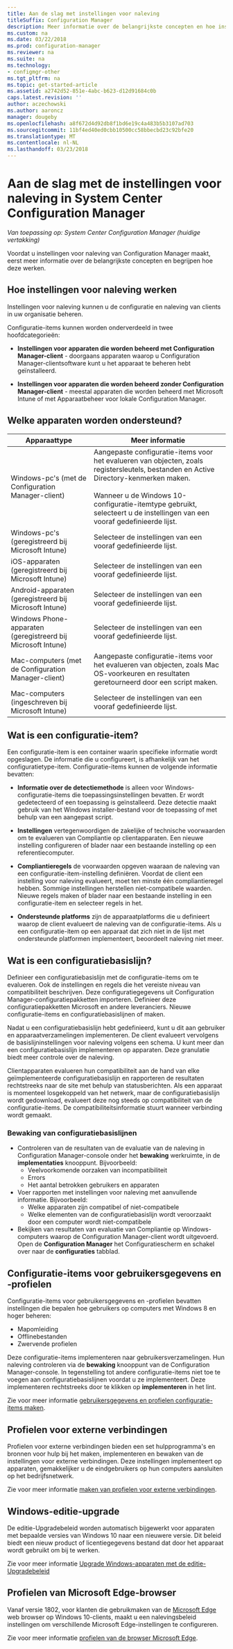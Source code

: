 ```yaml
---
title: Aan de slag met instellingen voor naleving
titleSuffix: Configuration Manager
description: Meer informatie over de belangrijkste concepten en hoe instellingen voor naleving werken
ms.custom: na
ms.date: 03/22/2018
ms.prod: configuration-manager
ms.reviewer: na
ms.suite: na
ms.technology:
- configmgr-other
ms.tgt_pltfrm: na
ms.topic: get-started-article
ms.assetid: a2742d52-851e-4abc-b623-d12d91684c0b
caps.latest.revision: ''
author: aczechowski
ms.author: aaroncz
manager: dougeby
ms.openlocfilehash: a8f672d4d92db8f1bd6e19c4a483b5b3107ad703
ms.sourcegitcommit: 11bf4ed40ed0cbb10500cc58bbecbd23c92bfe20
ms.translationtype: MT
ms.contentlocale: nl-NL
ms.lasthandoff: 03/23/2018
---
```

# <a name="get-started-with-compliance-settings-in-system-center-configuration-manager"></a>Aan de slag met de instellingen voor naleving in System Center Configuration Manager

*Van toepassing op: System Center Configuration Manager (huidige vertakking)*

Voordat u instellingen voor naleving van Configuration Manager maakt, eerst meer informatie over de belangrijkste concepten en begrijpen hoe deze werken.  



## <a name="how-compliance-settings-work"></a>Hoe instellingen voor naleving werken  
 Instellingen voor naleving kunnen u de configuratie en naleving van clients in uw organisatie beheren.  

 Configuratie-items kunnen worden onderverdeeld in twee hoofdcategorieën:  

-   **Instellingen voor apparaten die worden beheerd met Configuration Manager-client** - doorgaans apparaten waarop u Configuration Manager-clientsoftware kunt u het apparaat te beheren hebt geïnstalleerd.  

-   **Instellingen voor apparaten die worden beheerd zonder Configuration Manager-client** - meestal apparaten die worden beheerd met Microsoft Intune of met Apparaatbeheer voor lokale Configuration Manager.  



## <a name="what-devices-are-supported"></a>Welke apparaten worden ondersteund?  

| Apparaattype | Meer informatie |  
|------------|----------------------|  
| Windows-pc's (met de Configuration Manager-client) | Aangepaste configuratie-items voor het evalueren van objecten, zoals registersleutels, bestanden en Active Directory-kenmerken maken.<br /><br /> Wanneer u de Windows 10-configuratie-itemtype gebruikt, selecteert u de instellingen van een vooraf gedefinieerde lijst. |  
| Windows-pc's (geregistreerd bij Microsoft Intune) | Selecteer de instellingen van een vooraf gedefinieerde lijst. |  
| iOS-apparaten (geregistreerd bij Microsoft Intune) | Selecteer de instellingen van een vooraf gedefinieerde lijst. |  
| Android-apparaten (geregistreerd bij Microsoft Intune) | Selecteer de instellingen van een vooraf gedefinieerde lijst. |  
| Windows Phone-apparaten (geregistreerd bij Microsoft Intune) | Selecteer de instellingen van een vooraf gedefinieerde lijst. |  
| Mac-computers (met de Configuration Manager-client) | Aangepaste configuratie-items voor het evalueren van objecten, zoals Mac OS-voorkeuren en resultaten geretourneerd door een script maken. |  
| Mac-computers (ingeschreven bij Microsoft Intune) | Selecteer de instellingen van een vooraf gedefinieerde lijst. |  



## <a name="what-is-a-configuration-item"></a>Wat is een configuratie-item?  
 Een configuratie-item is een container waarin specifieke informatie wordt opgeslagen. De informatie die u configureert, is afhankelijk van het configuratietype-item. Configuratie-items kunnen de volgende informatie bevatten:

-   **Informatie over de detectiemethode** is alleen voor Windows-configuratie-items die toepassingsinstellingen bevatten. Er wordt gedetecteerd of een toepassing is geïnstalleerd. Deze detectie maakt gebruik van het Windows installer-bestand voor de toepassing of met behulp van een aangepast script.  

-   **Instellingen** vertegenwoordigen de zakelijke of technische voorwaarden om te evalueren van Compliantie op clientapparaten. Een nieuwe instelling configureren of blader naar een bestaande instelling op een referentiecomputer.  

-   **Compliantieregels** de voorwaarden opgeven waaraan de naleving van een configuratie-item-instelling definiëren. Voordat de client een instelling voor naleving evalueert, moet ten minste één compliantieregel hebben. Sommige instellingen herstellen niet-compatibele waarden. Nieuwe regels maken of blader naar een bestaande instelling in een configuratie-item en selecteer regels in het.  

-   **Ondersteunde platforms** zijn de apparaatplatforms die u definieert waarop de client evalueert de naleving van de configuratie-items. Als u een configuratie-item op een apparaat dat zich niet in de lijst met ondersteunde platformen implementeert, beoordeelt naleving niet meer.  



## <a name="what-is-a-configuration-baseline"></a>Wat is een configuratiebasislijn?  
 Definieer een configuratiebasislijn met de configuratie-items om te evalueren. Ook de instellingen en regels die het vereiste niveau van compatibiliteit beschrijven. Deze configuratiegegevens uit Configuration Manager-configuratiepakketten importeren. Definieer deze configuratiepakketten Microsoft en andere leveranciers. Nieuwe configuratie-items en configuratiebasislijnen of maken.  

 Nadat u een configuratiebasislijn hebt gedefinieerd, kunt u dit aan gebruiker en apparaatverzamelingen implementeren. De client evalueert vervolgens de basislijninstellingen voor naleving volgens een schema. U kunt meer dan een configuratiebasislijn implementeren op apparaten. Deze granulatie biedt meer controle over de naleving. 

 Clientapparaten evalueren hun compatibiliteit aan de hand van elke geïmplementeerde configuratiebasislijn en rapporteren de resultaten rechtstreeks naar de site met behulp van statusberichten. Als een apparaat is momenteel losgekoppeld van het netwerk, maar de configuratiebasislijn wordt gedownload, evalueert deze nog steeds op compatibiliteit van de configuratie-items. De compatibiliteitsinformatie stuurt wanneer verbinding wordt gemaakt.  

### <a name="monitoring-configuration-baselines"></a>Bewaking van configuratiebasislijnen
- Controleren van de resultaten van de evaluatie van de naleving in Configuration Manager-console onder het **bewaking** werkruimte, in de **implementaties** knooppunt. Bijvoorbeeld:
    - Veelvoorkomende oorzaken van incompatibiliteit
    - Errors
    - Het aantal betrokken gebruikers en apparaten
- Voer rapporten met instellingen voor naleving met aanvullende informatie. Bijvoorbeeld:
    - Welke apparaten zijn compatibel of niet-compatibele
    - Welke elementen van de configuratiebasislijn wordt veroorzaakt door een computer wordt niet-compatibele
- Bekijken van resultaten van evaluatie van Compliantie op Windows-computers waarop de Configuration Manager-client wordt uitgevoerd. Open de **Configuration Manager** het Configuratiescherm en schakel over naar de **configuraties** tabblad.  



## <a name="user-data-and-profiles-configuration-items"></a>Configuratie-items voor gebruikersgegevens en -profielen  
 Configuratie-items voor gebruikersgegevens en -profielen bevatten instellingen die bepalen hoe gebruikers op computers met Windows 8 en hoger beheren:  
   - Mapomleiding
   - Offlinebestanden
   - Zwervende profielen  

Deze configuratie-items implementeren naar gebruikersverzamelingen. Hun naleving controleren via de **bewaking** knooppunt van de Configuration Manager-console. In tegenstelling tot andere configuratie-items niet toe te voegen aan configuratiebasislijnen voordat u ze implementeert. Deze implementeren rechtstreeks door te klikken op **implementeren** in het lint.  

 Zie voor meer informatie [gebruikersgegevens en profielen configuratie-items maken](/sccm/compliance/deploy-use/create-user-data-and-profiles-configuration-items).  



## <a name="remote-connection-profiles"></a>Profielen voor externe verbindingen  
 Profielen voor externe verbindingen bieden een set hulpprogramma's en bronnen voor hulp bij het maken, implementeren en bewaken van de instellingen voor externe verbindingen. Deze instellingen implementeert op apparaten, gemakkelijker u de eindgebruikers op hun computers aansluiten op het bedrijfsnetwerk.  

Zie voor meer informatie [maken van profielen voor externe verbindingen](/sccm/compliance/deploy-use/create-remote-connection-profiles).  



## <a name="windows-edition-upgrade"></a>Windows-editie-upgrade
De editie-Upgradebeleid worden automatisch bijgewerkt voor apparaten met bepaalde versies van Windows 10 naar een nieuwere versie. Dit beleid biedt een nieuw product of licentiegegevens bestand dat door het apparaat wordt gebruikt om bij te werken.

Zie voor meer informatie [Upgrade Windows-apparaten met de editie-Upgradebeleid](/sccm/compliance/deploy-use/upgrade-windows-version)



## <a name="microsoft-edge-browser-profiles"></a>Profielen van Microsoft Edge-browser
<!-- 1357310 -->
Vanaf versie 1802, voor klanten die gebruikmaken van de [Microsoft Edge](https://technet.microsoft.com/microsoft-edge/bb265256) web browser op Windows 10-clients, maakt u een nalevingsbeleid instellingen om verschillende Microsoft Edge-instellingen te configureren. 

Zie voor meer informatie [profielen van de browser Microsoft Edge](/sccm/compliance/deploy-use/browser-profiles).

